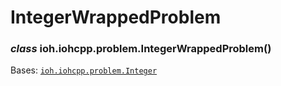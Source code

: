 # IntegerWrappedProblem


### _class_ ioh.iohcpp.problem.IntegerWrappedProblem()
Bases: [`ioh.iohcpp.problem.Integer`](ioh.iohcpp.problem.Integer.md#ioh.iohcpp.problem.Integer)
